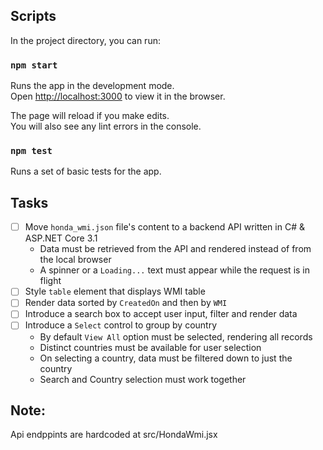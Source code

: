 ## Scripts

In the project directory, you can run:

### `npm start`

Runs the app in the development mode.\
Open [http://localhost:3000](http://localhost:3000) to view it in the browser.

The page will reload if you make edits.\
You will also see any lint errors in the console.

### `npm test`
Runs a set of basic tests for the app.

## Tasks

- [ ] Move `honda_wmi.json` file's content to a backend API written in C# & ASP.NET Core 3.1
  - Data must be retrieved from the API and rendered instead of from the local browser
  - A spinner or a `Loading...` text must appear while the request is in flight
- [ ] Style `table` element that displays WMI table
- [ ] Render data sorted by `CreatedOn` and then by `WMI`
- [ ] Introduce a search box to accept user input, filter and render data
- [ ] Introduce a `Select` control to group by country
  - By default `View All` option must be selected, rendering all records
  - Distinct countries must be available for user selection
  - On selecting a country, data must be filtered down to just the country
  - Search and Country selection must work together
## Note:
Api endppints are hardcoded at src/HondaWmi.jsx
